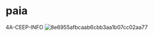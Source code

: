 # paia
4A-CEEP-INFO
![8e6955afbcaab6cbb3aa1b07cc02aa77](https://user-images.githubusercontent.com/86339290/219279527-58e35466-5cae-438e-9116-5d0c9d48750a.jpg)
